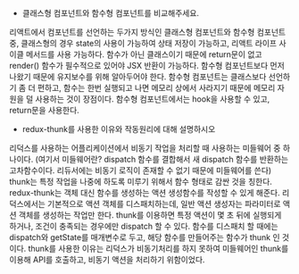 - 클래스형 컴포넌트와 함수형 컴포넌트를 비교해주세요.

리액트에서 컴포넌트를 선언하는 두가지 방식인 클래스형 컴포넌트와 함수형 컴포넌트 중, 클래스형의 경우 state의 사용이 가능하여 상태 저장이 가능하고, 리액트 라이프 사이클 메서드를 사용 가능하다. 함수가 아닌 클래스이기 때문에 return문이 없고 render() 함수가 필수적으로 있어야 JSX 반환이 가능하다. 함수형 컴포넌트보다 먼저 나왔기 때문에 유지보수를 위해 알아두어야 한다.
함수형 컴포넌트는 클래스보다 선언하기 좀 더 편하고, 함수는 한번 실행되고 나면 메모리 상에서 사라지기 때문에 메모리 자원을 덜 사용하는 것이 장점이다. 함수형 컴포넌트에서는 hook을 사용할 수 있고, return문을 사용한다.

- redux-thunk를 사용한 이유와 작동원리에 대해 설명하시오

리덕스를 사용하는 어플리케이션에서 비동기 작업을 처리할 때 사용하는 미들웨어 중 하나이다. (여기서 미들웨어란? dispatch 함수를 결합해서 새 dispatch 함수를 반환하는 고차함수이다. 리듀서에는 비동기 로직이 존재할 수 없기 때문에 미들웨어를 쓴다) thunk는 특정 작업을 나중에 하도록 미루기 위해서 함수 형태로 감싼 것을 칭한다. redux-thunk는 객체 대신 함수를 생성하는 액션 생성함수를 작성할 수 있게 해준다. 리덕스에서는 기본적으로 액션 객체를 디스패치하는데, 일반 액션 생성자는 파라미터로 액션 객체를 생성하는 작업만 한다. thunk를 이용하면 특정 액션이 몇 초 뒤에 실행되게 하거나, 조건이 충족되는 경우에만 dispatch 할 수 있다. 함수를 디스패치 할 때에는 dispatch와 getState를 매개변수로 두고, 해당 함수를 만들어주는 함수가 thunk 인 것이다. thunk를 사용한 이유는 리덕스가 비동기처리를 하지 못하여 미들웨어인 thunk를 이용해 API를 호출하고, 비동기 액션을 처리하기 위함이었다.
